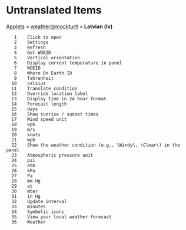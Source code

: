# Untranslated Items
[Applets](../../../README.md) &#187; [weather@mockturtl](../README.md) &#187; **Latvian (lv)**

       1	Click to open
       2	Settings
       3	Refresh
       4	Get WOEID
       5	Vertical orientation
       6	Display current temperature in panel
       7	WOEID
       8	Where On Earth ID
       9	fahrenheit
      10	celsius
      11	Translate condition
      12	Override location label
      13	Display time in 24 hour format
      14	Forecast length
      15	days
      16	Show sunrise / sunset times
      17	Wind speed unit
      18	kph
      19	m/s
      20	knots
      21	mph
      22	Show the weather condition (e.g., \Windy\, \Clear\) in the panel
      23	Atmospheric pressure unit
      24	psi
      25	atm
      26	kPa
      27	Pa
      28	mm Hg
      29	at
      30	mbar
      31	in Hg
      32	Update interval
      33	minutes
      34	Symbolic icons
      35	View your local weather forecast
      36	Weather

